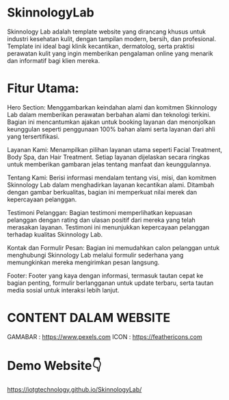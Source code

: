 # SkinnologyLab
Skinnology Lab adalah template website yang dirancang khusus untuk industri kesehatan kulit, dengan tampilan modern, bersih, dan profesional. Template ini ideal bagi klinik kecantikan, dermatolog, serta praktisi perawatan kulit yang ingin memberikan pengalaman online yang menarik dan informatif bagi klien mereka.

# Fitur Utama:
Hero Section: Menggambarkan keindahan alami dan komitmen Skinnology Lab dalam memberikan perawatan berbahan alami dan teknologi terkini. Bagian ini mencantumkan ajakan untuk booking layanan dan menonjolkan keunggulan seperti penggunaan 100% bahan alami serta layanan dari ahli yang tersertifikasi.

Layanan Kami: Menampilkan pilihan layanan utama seperti Facial Treatment, Body Spa, dan Hair Treatment. Setiap layanan dijelaskan secara ringkas untuk memberikan gambaran jelas tentang manfaat dan keunggulannya.

Tentang Kami: Berisi informasi mendalam tentang visi, misi, dan komitmen Skinnology Lab dalam menghadirkan layanan kecantikan alami. Ditambah dengan gambar berkualitas, bagian ini memperkuat nilai merek dan kepercayaan pelanggan.

Testimoni Pelanggan: Bagian testimoni memperlihatkan kepuasan pelanggan dengan rating dan ulasan positif dari mereka yang telah merasakan layanan. Testimoni ini menunjukkan kepercayaan pelanggan terhadap kualitas Skinnology Lab.

Kontak dan Formulir Pesan: Bagian ini memudahkan calon pelanggan untuk menghubungi Skinnology Lab melalui formulir sederhana yang memungkinkan mereka mengirimkan pesan langsung.

Footer: Footer yang kaya dengan informasi, termasuk tautan cepat ke bagian penting, formulir berlangganan untuk update terbaru, serta tautan media sosial untuk interaksi lebih lanjut.

# CONTENT DALAM WEBSITE
GAMABAR : https://www.pexels.com
ICON : https://feathericons.com

# Demo Website👇
https://iotgtechnology.github.io/SkinnologyLab/
